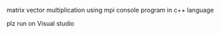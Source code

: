 
matrix vector multiplication using mpi console program in c++ language 

plz run on Visual studio
 

